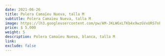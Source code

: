 ```yaml
---
date: 2021-06-26
title: Polera Camaïeu Nueva, talla M
subtitle: Polera Camaïeu Nueva, talla M
image: https://lh3.googleusercontent.com/pw/AM-JKLWGxLTKb4x9wzGVxURS7nFdYhM-eEIiRkOkCGy1YdO64qUvclOHTyygmI0Rj2PPqpABTHxmkgRRhE6RAvtUrFW1HrNoYMvPDYcbM3Fs6QRKXAwUAt4U9ire3mjDPyZ9JTbLBO1QIGYE4g45LLXx1FShVA=w431-h621-no?authuser=0
price: $ 5.000
weight: 5
description: Polera Camaïeu Nueva, blanca, talla M
link: 
exclude: false
---
```

